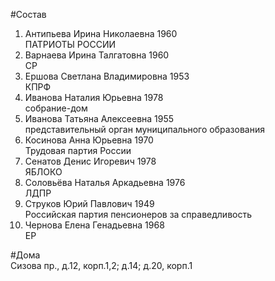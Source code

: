 #Состав  
1. Антипьева Ирина Николаевна 1960  
    ПАТРИОТЫ РОССИИ  
2. Варнаева Ирина Талгатовна 1960  
    СР  
3. Ершова Светлана Владимировна 1953  
    КПРФ  
4. Иванова Наталия Юрьевна 1978  
    собрание-дом  
5. Иванова Татьяна Алексеевна 1955  
    представительный орган муниципального образования  
6. Косинова Анна Юрьевна 1970  
    Трудовая партия России  
7. Сенатов Денис Игоревич 1978  
    ЯБЛОКО  
8. Соловьёва Наталья Аркадьевна 1976  
    ЛДПР  
9. Струков Юрий Павлович 1949  
    Российская партия пенсионеров за справедливость  
10. Чернова Елена Генадьевна 1968  
    ЕР  
  
#Дома  
Сизова пр., д.12, корп.1,2; д.14; д.20, корп.1  
  
